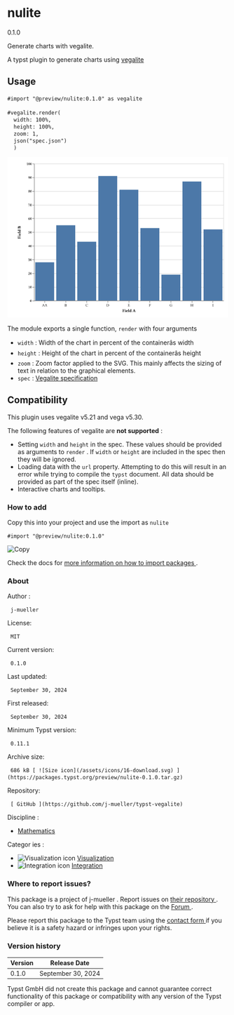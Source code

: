 #  nulite

0.1.0

Generate charts with vegalite.

A typst plugin to generate charts using [ vegalite
](https://vega.github.io/vega-lite/)

##  Usage

    
    
    #import "@preview/nulite:0.1.0" as vegalite
    
    #vegalite.render(
      width: 100%,
      height: 100%,
      zoom: 1,
      json("spec.json")
      )
    
    

![Example](https://github.com/typst/packages/raw/main/packages/preview/nulite/0.1.0/examples/image.png)

The module exports a single function, ` render ` with four arguments

  * ` width ` : Width of the chart in percent of the containerâs width 
  * ` height ` : Height of the chart in percent of the containerâs height 
  * ` zoom ` : Zoom factor applied to the SVG. This mainly affects the sizing of text in relation to the graphical elements. 
  * ` spec ` : [ Vegalite specification ](https://vega.github.io/vega-lite/docs/spec.html)

##  Compatibility

This plugin uses vegalite v5.21 and vega v5.30.

The following features of vegalite are **not supported** :

  * Setting ` width ` and ` height ` in the spec. These values should be provided as arguments to ` render ` . If ` width ` or ` height ` are included in the spec then they will be ignored. 
  * Loading data with the ` url ` property. Attempting to do this will result in an error while trying to compile the ` typst ` document. All data should be provided as part of the spec itself (inline). 
  * Interactive charts and tooltips. 

###  How to add

Copy this into your project and use the import as  ` nulite `

    
    
    #import "@preview/nulite:0.1.0"

![Copy](/assets/icons/16-copy.svg)

Check the docs for  [ more information on how to import packages
](https://typst.app/docs/reference/scripting/#packages) .

###  About

Author  :

     j-mueller 
License:

     MIT 
Current version:

     0.1.0 
Last updated:

     September 30, 2024 
First released:

     September 30, 2024 
Minimum Typst version:

     0.11.1 
Archive size:

     686 kB [ ![Size icon](/assets/icons/16-download.svg) ](https://packages.typst.org/preview/nulite-0.1.0.tar.gz)
Repository:

     [ GitHub ](https://github.com/j-mueller/typst-vegalite)
Discipline  :

    

  * [ Mathematics ](https://typst.app/universe/search/?discipline=mathematics)

Categor  ies  :

    

  * ![Visualization icon](/assets/icons/16-chart.svg) [ Visualization ](https://typst.app/universe/search/?category=visualization)
  * ![Integration icon](/assets/icons/16-integration.svg) [ Integration ](https://typst.app/universe/search/?category=integration)

###  Where to report issues?

This  package  is a project of  j-mueller  .  Report issues on  [ their
repository ](https://github.com/j-mueller/typst-vegalite) .  You can also try
to ask for help with this  package  on the  [ Forum ](https://forum.typst.app)
.

Please report this  package  to the Typst team using the  [ contact form
](https://typst.app/contact) if you believe it is a safety hazard or infringes
upon your rights.

###  Version history

Version  |  Release Date   
---|---  
0.1.0  |  September 30, 2024   
  
Typst GmbH did not create this  package  and cannot guarantee correct
functionality of this  package  or compatibility with any version of the Typst
compiler or app.

